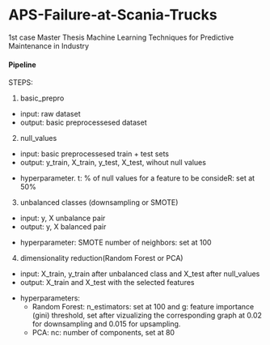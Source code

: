 # APS-Failure-at-Scania-Trucks
1st case Master Thesis Machine Learning Techniques for Predictive Maintenance in Industry


#### Pipeline

STEPS:
1. basic_prepro
 - input: raw dataset
 - output: basic preprocessesed dataset
2. null_values
 - input: basic preprocessesed train + test sets
 - output: y_train, X_train, y_test, X_test, wihout null values
 * hyperparameter. t: % of null values for a feature to be consideR: set at 50%
3. unbalanced classes (downsampling or SMOTE)
 - input: y, X unbalance pair
 - output: y, X balanced pair
 * hyperparameter: SMOTE number of neighbors: set at 100
 4. dimensionality reduction(Random Forest or PCA)
 - input: X_train, y_train after unbalanced class and X_test after null_values
 - output: X_train and X_test with the selected features
 * hyperparameters:
    - Random Forest: n_estimators: set at 100 and g: feature importance (gini) threshold, set after vizualizing the corresponding graph at 0.02 for downsampling and 0.015 for upsampling.  
    - PCA: nc: number of components, set at 80
